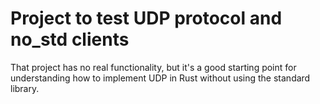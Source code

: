 # Project to test UDP protocol and no_std clients

That project has no real functionality, but it's a good starting point for understanding how to implement UDP in Rust without using the standard library.
